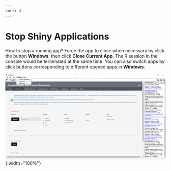 ```yaml
---
sort: 4
---
```


# Stop Shiny Applications

How to stop a running app? Force the app to close when necessary by click the button **Windows**, then click **Close Current App**. The R session in the console would be terminated at the same time. You can also switch apps by click buttons corresponding to different opened apps in **Windows**.

![06](./images/06.png){:width="100%"}